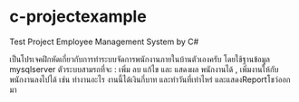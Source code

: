 # c-projectexample
Test Project Employee Management System by C#

เป็นโปรเจคฝึกหัดเกี่ยวกับการทำระบบจัดการพนักงานภายในบ้านตัวเองครับ โดยใช้ฐานข้อมูล mysqlserver
ตัวระบบสามรถที่จะ : 
เพิ่ม ลบ แก้ไข และ แสดงผล พนักงานได้ ,
เพิ่มงานให้กับพนักงานลงไปได้ เช่น ทำงานอะไร งานนี้ได้เงินกี่บาท และทำวันที่เท่าไหร่ และแสดงReportโชว์ออกมา
